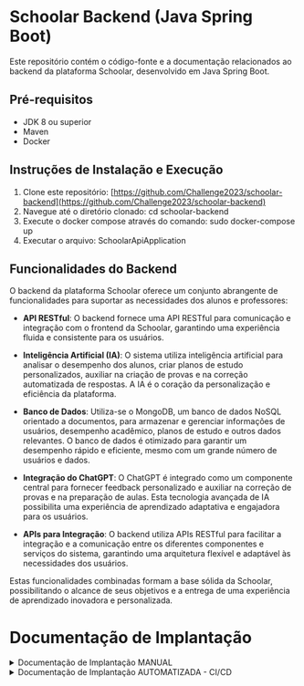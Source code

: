 # Schoolar Backend (Java Spring Boot)

Este repositório contém o código-fonte e a documentação relacionados ao backend da plataforma Schoolar, desenvolvido em Java Spring Boot.

## Pré-requisitos
- JDK 8 ou superior
- Maven
- Docker

## Instruções de Instalação e Execução
1. Clone este repositório: [https://github.com/Challenge2023/schoolar-backend](https://github.com/Challenge2023/schoolar-backend)
2. Navegue até o diretório clonado: cd schoolar-backend
3. Execute o docker compose através do comando: sudo docker-compose up
4. Executar o arquivo: SchoolarApiApplication


## Funcionalidades do Backend
O backend da plataforma Schoolar oferece um conjunto abrangente de funcionalidades para suportar as necessidades dos alunos e professores:

- **API RESTful**: O backend fornece uma API RESTful para comunicação e integração com o frontend da Schoolar, garantindo uma experiência fluida e consistente para os usuários.

- **Inteligência Artificial (IA)**: O sistema utiliza inteligência artificial para analisar o desempenho dos alunos, criar planos de estudo personalizados, auxiliar na criação de provas e na correção automatizada de respostas. A IA é o coração da personalização e eficiência da plataforma.

- **Banco de Dados**: Utiliza-se o MongoDB, um banco de dados NoSQL orientado a documentos, para armazenar e gerenciar informações de usuários, desempenho acadêmico, planos de estudo e outros dados relevantes. O banco de dados é otimizado para garantir um desempenho rápido e eficiente, mesmo com um grande número de usuários e dados.

- **Integração do ChatGPT**: O ChatGPT é integrado como um componente central para fornecer feedback personalizado e auxiliar na correção de provas e na preparação de aulas. Esta tecnologia avançada de IA possibilita uma experiência de aprendizado adaptativa e engajadora para os usuários.

- **APIs para Integração**: O backend utiliza APIs RESTful para facilitar a integração e a comunicação entre os diferentes componentes e serviços do sistema, garantindo uma arquitetura flexível e adaptável às necessidades dos usuários.

Estas funcionalidades combinadas formam a base sólida da Schoolar, possibilitando o alcance de seus objetivos e a entrega de uma experiência de aprendizado inovadora e personalizada.

# Documentação de Implantação

<details>
<summary>Documentação de Implantação MANUAL</summary>

## Índice

1. [Gerar build do projeto](#gerar-build-do-projeto)
2. [Criar um Grupo de Recursos](#criar-um-grupo-de-recursos)
3. [Criar um Registro de Contêiner do Azure (ACR)](#criar-um-registro-de-contêiner-do-azure-acr)
4. [Autenticar o Docker com o ACR](#autenticar-o-docker-com-o-acr)
5. [Construir a Imagem Docker Localmente](#construir-a-imagem-docker-localmente)
6. [Marcar e Empurrar a Imagem para o ACR](#marcar-e-empurrar-a-imagem-para-o-acr)
7. [Habilitar permissão de administrador](#habilitar-permissão-de-administrador)
8. [Verificar Senha do ACR](#verificar-senha-do-acr)
9. [Criar Contêiner da Aplicação Spring Boot](#criar-contêiner-da-aplicação-spring-boot)
10. [Verificar Estado da Implantação](#verificar-estado-da-implantação)

---

### Gerar build do projeto

Para gerar o build do projeto, execute o seguinte comando:

```bash
mvn clean install
```

---

### Criar um Grupo de Recursos

Para criar um novo grupo de recursos no Azure, use o comando:

```bash
az group create --name schoolargroup --location eastus
```

---

### Criar um Registro de Contêiner do Azure (ACR)

Execute o seguinte comando para criar um ACR:

```bash
az acr create --resource-group schoolargroup --name schoolaracr --sku Basic
```

---

### Autenticar o Docker com o ACR

Para autenticar o Docker com o ACR, execute o seguinte comando:

```bash
az acr login --name schoolaracr
```

---

### Construir a Imagem Docker Localmente

Execute o comando abaixo para construir a imagem Docker:

```bash
docker build -t schoolar-api .
```

---

### Marcar e Empurrar a Imagem para o ACR

Para marcar e empurrar a imagem para o ACR, use os seguintes comandos:

```bash
docker tag schoolar-api schoolaracr.azurecr.io/schoolar-api:v1
docker push schoolaracr.azurecr.io/schoolar-api:v1
```

---

### Habilitar permissão de administrador

Para habilitar a permissão de administrador no ACR, use o comando:

```bash
az acr update -n schoolaracr --admin-enabled true
```

---

### Verificar Senha do ACR

Para verificar a senha do ACR, use o comando:

```bash
az acr credential show --name schoolaracr
```

---

### Criar Contêiner da Aplicação Spring Boot

Para criar o contêiner da aplicação Spring Boot, execute o seguinte comando:

```bash
az container create --resource-group schoolargroup --name schoolar-api --image schoolaracr.azurecr.io/schoolar-api:v1 --cpu 1 --memory 1 --ports 8080 --ip-address public
```

---

### Verificar Estado da Implantação

Para verificar o estado da implantação, você pode usar os seguintes comandos:

```bash
az container show --resource-group schoolargroup --name schoolar-api --query "{FQDN:ipAddress.fqdn,IP:ipAddress.ip,ProvisioningState:provisioningState}" --out table
```

</details>

<details>
<summary>Documentação de Implantação AUTOMATIZADA - CI/CD</summary>

## Índice
1. [Introdução](#introdução)
2. [Descrição Detalhada do Pipeline](#descrição-detalhada-do-pipeline)
   1. [CI - Integração Contínua](#ci---integração-contínua)
   2. [CD - Entrega Contínua](#cd---entrega-contínua)
3. [Especificação Técnica](#especificação-técnica)
4. [Configuração do Ambiente](#configuração-do-ambiente)
5. [Segurança e Melhores Práticas](#segurança-e-melhores-práticas)
6. [Conclusão](#conclusão)

### Introdução
Este documento oferece uma visão detalhada do pipeline de CI/CD implementado para a Schoolar API, usando Azure DevOps. O objetivo é fornecer um entendimento claro de cada etapa e processo envolvido, garantindo eficiência e confiabilidade nas implantações.

### Descrição Detalhada do Pipeline

#### CI - Integração Contínua
1. **Trigger de Commit (Build Maven CI)**: 
   - O pipeline é iniciado automaticamente a cada commit na branch principal (`main`). 
   - **Nome da Build**: `Schoolar_API_CI_Build`.
2. **Execução de Testes com Maven (Test Execution)**:
   - `task: Maven@3`: A tarefa Maven é utilizada para compilar o código-fonte.
   - `inputs`: 
     - `mavenPomFile: 'pom.xml'`: Especifica o arquivo POM do Maven.
     - `goals: 'clean package'`: Limpa o build anterior e cria um novo pacote, incluindo a execução de testes.
   - **Resultado**: Gera um artefato (`schoolar-api.jar`) na pasta `target/`.

#### CD - Entrega Contínua
1. **Preparação para o Deploy (Pre-Deployment)**:
   - `task: AzureContainerApps@1`: Configura o deploy do aplicativo no Azure Container Apps.
   - `inputs`: 
     - `azureSubscription`: Especifica a subscrição Azure utilizada.
     - `acrName`, `acrUsername`, `acrPassword`: Detalhes do Azure Container Registry.
     - `containerAppName: 'schoolar-api'`: Nome do aplicativo de container.
     - `resourceGroup: 'schoolargroup'`: Grupo de recursos do Azure.
   - **Nome da Build**: `Schoolar_API_CD_Deployment`.
2. **Implantação no Azure Container Apps (Deployment Execution)**:
   - Utiliza a imagem Docker, especificada na build anterior, para realizar o deploy.
   - Configura o ambiente de produção, incluindo a definição da porta (`8080`) e localização geográfica (`eastus`).

### Especificação Técnica
- **Linguagem de Programação**: Java (Spring Boot).
- **Sistema de Build**: Maven.
- **Contêinerização**: Docker.
- **Ambiente de Produção**: Azure Container Apps.

### Configuração do Ambiente
- **Azure DevOps**: Usado para gerenciar e automatizar o pipeline.
- **Maven**: Gerencia dependências e processo de build.
- **Docker**: Criação de contêineres para a aplicação.
- **Azure Container Registry (ACR)**: Armazena imagens Docker.
- **Azure Container Apps**: Hospeda e gerencia a aplicação em contêineres.

### Segurança e Melhores Práticas
- **Gestão de Credenciais**: Uso de variáveis de grupo e segredos para proteger credenciais.
- **Monitoramento de Qualidade de Código**: Testes automatizados e revisões de código para manter altos padrões.

## Diagrama

![Imagem](https://i.postimg.cc/zvPNc0pS/Whats-App-Image-2023-11-12-at-09-50-42-1.jpg)

### Conclusão
Este pipeline de CI/CD detalhado para a Schoolar API assegura uma integração e entrega eficientes, com foco na qualidade, segurança e confiabilidade do aplicativo.



</details>
